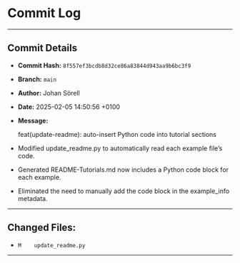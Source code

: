 # Commit Log

---

## Commit Details

- **Commit Hash:**   `8f557ef3bcdb8d32ce86a83844d943aa9b6bc3f9`
- **Branch:**        `main`
- **Author:**        Johan Sörell
- **Date:**          2025-02-05 14:50:56 +0100
- **Message:**

  feat(update-readme): auto-insert Python code into tutorial sections

- Modified update_readme.py to automatically read each example file’s code.
- Generated README-Tutorials.md now includes a Python code block for each example.
- Eliminated the need to manually add the code block in the example_info metadata.

---

## Changed Files:

- `M	update_readme.py`

---
